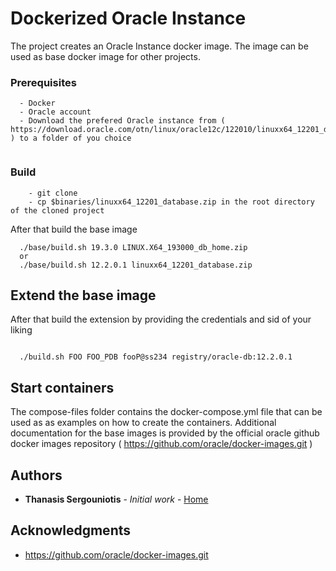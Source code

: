 # Dockerized Oracle Instance

The project creates an Oracle Instance docker image. The 
image can be used as base docker image for other projects.

### Prerequisites

```
  - Docker
  - Oracle account
  - Download the prefered Oracle instance from ( https://download.oracle.com/otn/linux/oracle12c/122010/linuxx64_12201_database.zip ) to a folder of you choice
   
```

### Build

```
    - git clone 
    - cp $binaries/linuxx64_12201_database.zip in the root directory of the cloned project

```

After that build the base image

```
  ./base/build.sh 19.3.0 LINUX.X64_193000_db_home.zip
  or
  ./base/build.sh 12.2.0.1 linuxx64_12201_database.zip

```

## Extend the base image

After that build the extension by providing the credentials and sid of your liking

```

  ./build.sh FOO FOO_PDB fooP@ss234 registry/oracle-db:12.2.0.1

```

## Start containers

The compose-files folder contains the docker-compose.yml file that can be used as as examples on how to create the containers.
Additional documentation for the base images is provided by the official oracle github docker images repository ( https://github.com/oracle/docker-images.git )




## Authors

* **Thanasis Sergouniotis** - *Initial work* - [Home](http://www.sergouniotis.com)


## Acknowledgments
* https://github.com/oracle/docker-images.git
